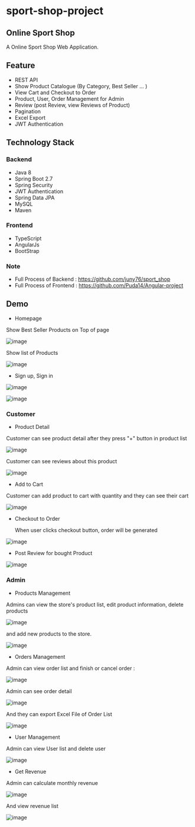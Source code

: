 # sport-shop-project
## Online Sport Shop
A Online Sport Shop Web Application.
## Feature
- REST API
- Show Product Catalogue (By Category, Best Seller ... )
- View Cart and Checkout to Order
- Product, User, Order Management for Admin
- Review (post Review, view Reviews of Product)
- Pagination
- Excel Export
- JWT Authentication
## Technology Stack
### Backend
- Java 8
- Spring Boot 2.7
- Spring Security
- JWT Authentication
- Spring Data JPA
- MySQL
- Maven
### Frontend
- TypeScript
- AngularJs
- BootStrap
### Note
- Full Process of Backend : https://github.com/juny76/sport_shop
- Full Process of Frontend : https://github.com/Puda14/Angular-project
## Demo
- Homepage

Show Best Seller Products on Top of page

![image](https://github.com/juny76/sport-shop-project/assets/87554832/0d6e703f-19c8-464b-9388-d5b34cb36f6d)

Show list of Products

![image](https://github.com/juny76/sport-shop-project/assets/87554832/94f1568f-74fc-444e-81b8-b5ab84198780)

- Sign up, Sign in

![image](https://github.com/juny76/sport-shop-project/assets/87554832/9bd6d41c-cf7b-4581-838b-c21420c2d0aa)

![image](https://github.com/juny76/sport-shop-project/assets/87554832/735356ac-8e3c-449d-9e55-0a266511166d)


### Customer
* Product Detail

Customer can see product detail after they press "+" button in product list

![image](https://github.com/juny76/sport-shop-project/assets/87554832/5e6d6da5-7528-4e5e-a19d-1ebcbbd94acd)

Customer can see reviews about this product

![image](https://github.com/juny76/sport-shop-project/assets/87554832/d28ed3d8-59d3-4bef-ae8d-caa213472899)

* Add to Cart

Customer can add product to cart with quantity and they can see their cart

![image](https://github.com/juny76/sport-shop-project/assets/87554832/b8d8490c-e540-4101-aedc-71c99b36dedf)

* Checkout to Order
  
  When user clicks checkout button, order will be generated
  
![image](https://github.com/juny76/sport-shop-project/assets/87554832/ee94667a-8449-4cc2-bb9a-155eafd6929e)

* Post Review for bought Product

![image](https://github.com/juny76/sport-shop-project/assets/87554832/a253ddfa-4d4d-4437-a544-e14ed0c25a33)

### Admin
* Products Management

Admins can view the store's product list, edit product information, delete products

![image](https://github.com/juny76/sport-shop-project/assets/87554832/9f0fca8b-fe00-4f53-8493-00112145a9ea)

and add new products to the store.

![image](https://github.com/juny76/sport-shop-project/assets/87554832/bcb129c5-0475-4256-938f-37e149a0199b)

* Orders Management

Admin can view order list and finish or cancel order : 

![image](https://github.com/juny76/sport-shop-project/assets/87554832/16a254a5-12ef-4e61-aec3-4e451cae4a40)

Admin can see order detail

![image](https://github.com/juny76/sport-shop-project/assets/87554832/21aa5833-8dee-4415-9c9d-3e14b8e73f50)

And they can export Excel File of Order List

![image](https://github.com/juny76/sport-shop-project/assets/87554832/f0e2b8e0-01ff-4832-8077-664395b657b5)

* User Management

Admin can view User list and delete user

![image](https://github.com/juny76/sport-shop-project/assets/87554832/04736b89-2b9d-4017-bfd0-461c9a3a1dcc)

* Get Revenue

Admin can calculate monthly revenue

![image](https://github.com/juny76/sport-shop-project/assets/87554832/6eb62b95-cc48-445f-8b69-ecbc851c568c)

And view revenue list

![image](https://github.com/juny76/sport-shop-project/assets/87554832/0c8561aa-62c6-49be-ae48-441efb1ec1d2)


